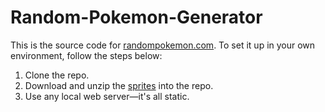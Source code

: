# Random-Pokemon-Generator
This is the source code for [randompokemon.com](https://randompokemon.com). To set it up in your own environment, follow the steps below:

1. Clone the repo.
2. Download and unzip the [sprites](https://randompokemon.com/sprites/sprites.zip) into the repo.
3. Use any local web server—it's all static.
